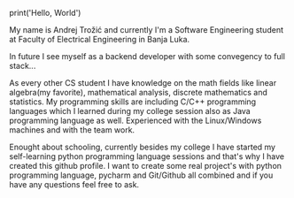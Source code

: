 print('Hello, World')

My name is Andrej Trožić and currently I'm a Software Engineering student at 
Faculty of Electrical Engineering in Banja Luka.

In future I see myself as a backend developer
with some convegency to full stack...

As every other CS student I have knowledge on the math fields like linear algebra(my favorite), mathematical analysis, discrete mathematics and statistics.
My programming skills are including C/C++ programming languages which I learned during my college session also 
as Java programming language as well.
Experienced with the Linux/Windows machines and with the team work.

Enought about schooling,
currently besides my college I have started my self-learning python programming language sessions and that's why I have created this github profile.
I want to create some real project's with python programming language, pycharm and Git/Github all combined and if you have any questions
feel free to ask. 
